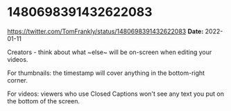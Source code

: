 # 1480698391432622083
https://twitter.com/TomFrankly/status/1480698391432622083
**Date:** 2022-01-11

Creators - think about what ~else~ will be on-screen when editing your videos.

For thumbnails: the timestamp will cover anything in the bottom-right corner.

For videos: viewers who use Closed Captions won't see any text you put on the bottom of the screen.
